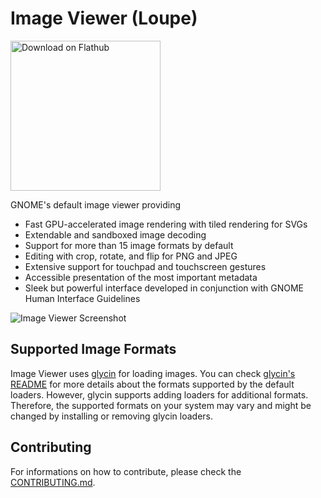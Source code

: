 # Image Viewer (Loupe)

<a href='https://flathub.org/apps/org.gnome.Loupe'><img width='240' alt='Download on Flathub' src='https://flathub.org/api/badge?svg&locale=en'/></a>

GNOME's default image viewer providing

- Fast GPU-accelerated image rendering with tiled rendering for SVGs
- Extendable and sandboxed image decoding
- Support for more than 15 image formats by default
- Editing with crop, rotate, and flip for PNG and JPEG
- Extensive support for touchpad and touchscreen gestures
- Accessible presentation of the most important metadata
- Sleek but powerful interface developed in conjunction with GNOME Human Interface Guidelines

![Image Viewer Screenshot](https://static.gnome.org/appdata/gnome-45/loupe/loupe-main.png)

## Supported Image Formats

Image Viewer uses [glycin](https://gitlab.gnome.org/GNOME/glycin) for loading images. You can check [glycin's README](https://gitlab.gnome.org/GNOME/glycin#supported-image-formats) for more details about the formats supported by the default loaders. However, glycin supports adding loaders for additional formats. Therefore, the supported formats on your system may vary and might be changed by installing or removing glycin loaders.

## Contributing

For informations on how to contribute, please check the [CONTRIBUTING.md](CONTRIBUTING.md).
